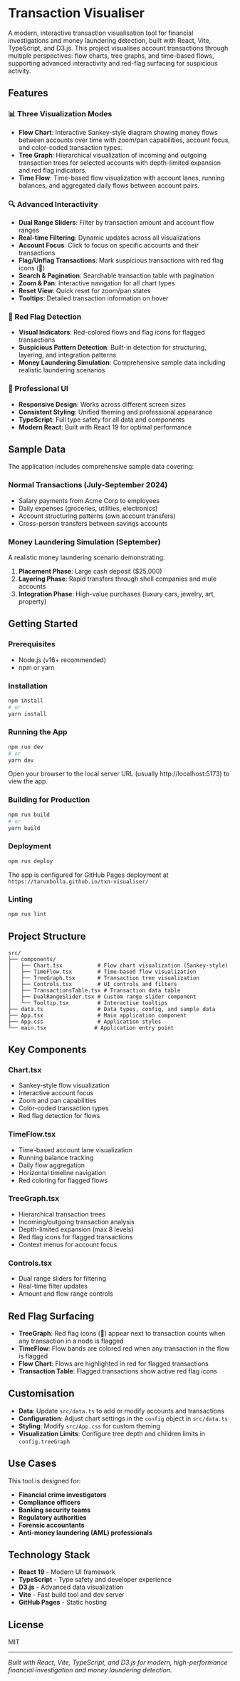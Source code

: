 # Transaction Visualiser

A modern, interactive transaction visualisation tool for financial investigations and money laundering detection, built with React, Vite, TypeScript, and D3.js. This project visualises account transactions through multiple perspectives: flow charts, tree graphs, and time-based flows, supporting advanced interactivity and red-flag surfacing for suspicious activity.

## Features

### 📊 Three Visualization Modes

- **Flow Chart**: Interactive Sankey-style diagram showing money flows between accounts over time with zoom/pan capabilities, account focus, and color-coded transaction types.
- **Tree Graph**: Hierarchical visualization of incoming and outgoing transaction trees for selected accounts with depth-limited expansion and red flag indicators.
- **Time Flow**: Time-based flow visualization with account lanes, running balances, and aggregated daily flows between account pairs.

### 🔍 Advanced Interactivity

- **Dual Range Sliders**: Filter by transaction amount and account flow ranges
- **Real-time Filtering**: Dynamic updates across all visualizations
- **Account Focus**: Click to focus on specific accounts and their transactions
- **Flag/Unflag Transactions**: Mark suspicious transactions with red flag icons (🚩)
- **Search & Pagination**: Searchable transaction table with pagination
- **Zoom & Pan**: Interactive navigation for all chart types
- **Reset View**: Quick reset for zoom/pan states
- **Tooltips**: Detailed transaction information on hover

### 🚩 Red Flag Detection

- **Visual Indicators**: Red-colored flows and flag icons for flagged transactions
- **Suspicious Pattern Detection**: Built-in detection for structuring, layering, and integration patterns
- **Money Laundering Simulation**: Comprehensive sample data including realistic laundering scenarios

### 🎨 Professional UI

- **Responsive Design**: Works across different screen sizes
- **Consistent Styling**: Unified theming and professional appearance
- **TypeScript**: Full type safety for all data and components
- **Modern React**: Built with React 19 for optimal performance

## Sample Data

The application includes comprehensive sample data covering:

### Normal Transactions (July-September 2024)
- Salary payments from Acme Corp to employees
- Daily expenses (groceries, utilities, electronics)
- Account structuring patterns (own account transfers)
- Cross-person transfers between savings accounts

### Money Laundering Simulation (September)
A realistic money laundering scenario demonstrating:

1. **Placement Phase**: Large cash deposit ($25,000)
2. **Layering Phase**: Rapid transfers through shell companies and mule accounts
3. **Integration Phase**: High-value purchases (luxury cars, jewelry, art, property)

## Getting Started

### Prerequisites

- Node.js (v16+ recommended)
- npm or yarn

### Installation

```sh
npm install
# or
yarn install
```

### Running the App

```sh
npm run dev
# or
yarn dev
```

Open your browser to the local server URL (usually http://localhost:5173) to view the app.

### Building for Production

```sh
npm run build
# or
yarn build
```

### Deployment

```sh
npm run deploy
```

The app is configured for GitHub Pages deployment at `https://tarunbolla.github.io/txn-visualiser/`

### Linting

```sh
npm run lint
```

## Project Structure

```
src/
├── components/
│   ├── Chart.tsx           # Flow chart visualization (Sankey-style)
│   ├── TimeFlow.tsx        # Time-based flow visualization
│   ├── TreeGraph.tsx       # Transaction tree visualization
│   ├── Controls.tsx        # UI controls and filters
│   ├── TransactionsTable.tsx # Transaction data table
│   ├── DualRangeSlider.tsx # Custom range slider component
│   └── Tooltip.tsx         # Interactive tooltips
├── data.ts                 # Data types, config, and sample data
├── App.tsx                 # Main application component
├── App.css                 # Application styles
└── main.tsx               # Application entry point
```

## Key Components

### Chart.tsx
- Sankey-style flow visualization
- Interactive account focus
- Zoom and pan capabilities
- Color-coded transaction types
- Red flag detection for flows

### TimeFlow.tsx
- Time-based account lane visualization
- Running balance tracking
- Daily flow aggregation
- Horizontal timeline navigation
- Red coloring for flagged flows

### TreeGraph.tsx
- Hierarchical transaction trees
- Incoming/outgoing transaction analysis
- Depth-limited expansion (max 8 levels)
- Red flag icons for flagged transactions
- Context menus for account focus

### Controls.tsx
- Dual range sliders for filtering
- Real-time filter updates
- Amount and flow range controls

## Red Flag Surfacing

- **TreeGraph**: Red flag icons (🚩) appear next to transaction counts when any transaction in a node is flagged
- **TimeFlow**: Flow bands are colored red when any transaction in the flow is flagged
- **Flow Chart**: Flows are highlighted in red for flagged transactions
- **Transaction Table**: Flagged transactions show active red flag icons

## Customisation

- **Data**: Update `src/data.ts` to add or modify accounts and transactions
- **Configuration**: Adjust chart settings in the `config` object in `src/data.ts`
- **Styling**: Modify `src/App.css` for custom theming
- **Visualization Limits**: Configure tree depth and children limits in `config.treeGraph`

## Use Cases

This tool is designed for:
- **Financial crime investigators**
- **Compliance officers**
- **Banking security teams**
- **Regulatory authorities**
- **Forensic accountants**
- **Anti-money laundering (AML) professionals**

## Technology Stack

- **React 19** - Modern UI framework
- **TypeScript** - Type safety and developer experience
- **D3.js** - Advanced data visualization
- **Vite** - Fast build tool and dev server
- **GitHub Pages** - Static hosting

## License

MIT

---

_Built with React, Vite, TypeScript, and D3.js for modern, high-performance financial investigation and money laundering detection._
